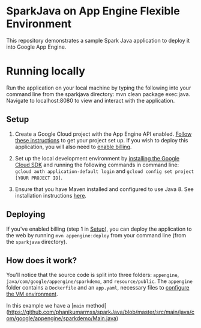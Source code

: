 # SparkJava on App Engine Flexible Environment

This repository demonstrates a sample Spark Java application to deploy it into Google App Engine.

# Running locally
Run the application on your local machine by typing the following into your command line from the sparkjava directory: mvn clean package exec:java. Navigate to localhost:8080 to view and interact with the application.

Setup
-----

1.  Create a Google Cloud project with the App Engine API enabled.
    [Follow these
    instructions](https://cloud.google.com/docs/authentication#preparation) to
    get your project set up. If you wish to deploy this application, you will
    also need to [enable
    billing](https://support.google.com/cloud/?rd=2#topic=6288636).

2. Set up the local development environment by [installing the Google Cloud
   SDK](https://cloud.google.com/sdk/) and running the following commands in
   command line: `gcloud auth application-default login` and `gcloud config set project [YOUR
   PROJECT ID]`.

3. Ensure that you have Maven installed and configured to use Java 8. See
   installation instructions [here](https://maven.apache.org/install.html).
   
   
Deploying
---------

If you've enabled billing (step 1 in [Setup](#Setup)), you can deploy the
application to the web by running `mvn appengine:deploy` from your command line
(from the `sparkjava` directory).

How does it work?
-----------------

You'll notice that the source code is split into three folders: `appengine`,
`java/com/google/appengine/sparkdemo`, and `resource/public`. The `appengine`
folder contains a `Dockerfile` and an `app.yaml`, necessary files to [configure
the VM
environment](https://cloud.google.com/appengine/docs/managed-vms/config). 

In this example we have a [`main` method] (https://github.com/phanikumarmss/sparkJava/blob/master/src/main/java/com/google/appengine/sparkdemo/Main.java)

